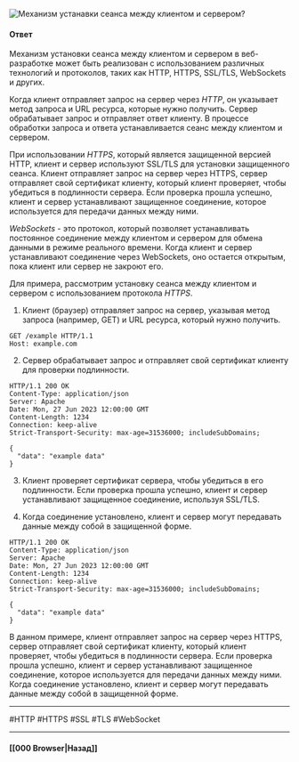 ![Механизм устанавки сеанса между клиентом и сервером?](https://youtu.be/-mWa7erZu64?t=570)

#### Ответ

Механизм установки сеанса между клиентом и сервером в веб-разработке может быть реализован с использованием различных технологий и протоколов, таких как HTTP, HTTPS, SSL/TLS, WebSockets и других.

Когда клиент отправляет запрос на сервер через *HTTP*, он указывает метод запроса и URL ресурса, которые нужно получить. Сервер обрабатывает запрос и отправляет ответ клиенту. В процессе обработки запроса и ответа устанавливается сеанс между клиентом и сервером.

При использовании *HTTPS*, который является защищенной версией HTTP, клиент и сервер используют SSL/TLS для установки защищенного сеанса. Клиент отправляет запрос на сервер через HTTPS, сервер отправляет свой сертификат клиенту, который клиент проверяет, чтобы убедиться в подлинности сервера. Если проверка прошла успешно, клиент и сервер устанавливают защищенное соединение, которое используется для передачи данных между ними.

*WebSockets* - это протокол, который позволяет устанавливать постоянное соединение между клиентом и сервером для обмена данными в режиме реального времени. Когда клиент и сервер устанавливают соединение через WebSockets, оно остается открытым, пока клиент или сервер не закроют его.

Для примера, рассмотрим установку сеанса между клиентом и сервером с использованием протокола *HTTPS*.

1. Клиент (браузер) отправляет запрос на сервер, указывая метод запроса (например, GET) и URL ресурса, который нужно получить.

```
GET /example HTTP/1.1
Host: example.com
```

2. Сервер обрабатывает запрос и отправляет свой сертификат клиенту для проверки подлинности.

```
HTTP/1.1 200 OK
Content-Type: application/json
Server: Apache
Date: Mon, 27 Jun 2023 12:00:00 GMT
Content-Length: 1234
Connection: keep-alive
Strict-Transport-Security: max-age=31536000; includeSubDomains;

{
  "data": "example data"
}
```

3. Клиент проверяет сертификат сервера, чтобы убедиться в его подлинности. Если проверка прошла успешно, клиент и сервер устанавливают защищенное соединение, используя SSL/TLS.
    
4. Когда соединение установлено, клиент и сервер могут передавать данные между собой в защищенной форме.
    
```
HTTP/1.1 200 OK
Content-Type: application/json
Server: Apache
Date: Mon, 27 Jun 2023 12:00:00 GMT
Content-Length: 1234
Connection: keep-alive
Strict-Transport-Security: max-age=31536000; includeSubDomains;

{
  "data": "example data"
}
```

В данном примере, клиент отправляет запрос на сервер через HTTPS, сервер отправляет свой сертификат клиенту, который клиент проверяет, чтобы убедиться в подлинности сервера. Если проверка прошла успешно, клиент и сервер устанавливают защищенное соединение, которое используется для передачи данных между ними. Когда соединение установлено, клиент и сервер могут передавать данные между собой в защищенной форме.

___
#HTTP #HTTPS #SSL #TLS #WebSocket 

___

#### [[000 Browser|Назад]]